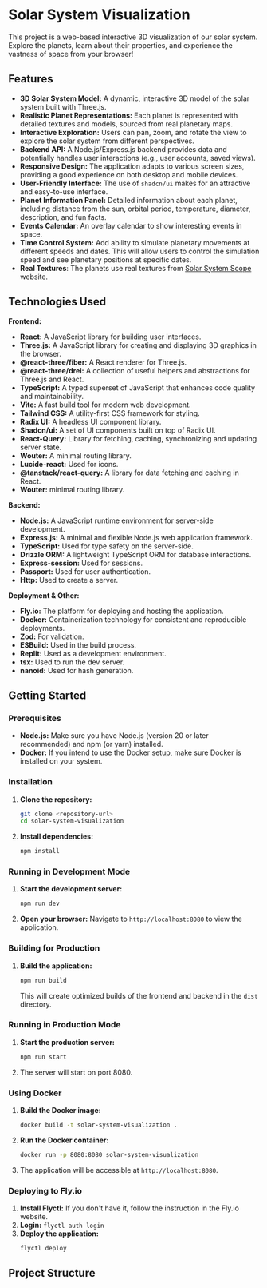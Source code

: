# Solar System Visualization

This project is a web-based interactive 3D visualization of our solar system. Explore the planets, learn about their properties, and experience the vastness of space from your browser!

## Features

*   **3D Solar System Model:** A dynamic, interactive 3D model of the solar system built with Three.js.
*   **Realistic Planet Representations:** Each planet is represented with detailed textures and models, sourced from real planetary maps.
*   **Interactive Exploration:** Users can pan, zoom, and rotate the view to explore the solar system from different perspectives.
*   **Backend API:** A Node.js/Express.js backend provides data and potentially handles user interactions (e.g., user accounts, saved views).
*   **Responsive Design:** The application adapts to various screen sizes, providing a good experience on both desktop and mobile devices.
*   **User-Friendly Interface:** The use of `shadcn/ui` makes for an attractive and easy-to-use interface.
*   **Planet Information Panel:**  Detailed information about each planet, including distance from the sun, orbital period, temperature, diameter, description, and fun facts.
*   **Events Calendar:** An overlay calendar to show interesting events in space.
*   **Time Control System:** Add ability to simulate planetary movements at different speeds and dates. This will allow users to control the simulation speed and see planetary positions at specific dates.
*   **Real Textures**: The planets use real textures from [Solar System Scope](https://www.solarsystemscope.com/textures/) website.

## Technologies Used

**Frontend:**

*   **React:** A JavaScript library for building user interfaces.
*   **Three.js:** A JavaScript library for creating and displaying 3D graphics in the browser.
*   **@react-three/fiber:** A React renderer for Three.js.
*   **@react-three/drei:** A collection of useful helpers and abstractions for Three.js and React.
*   **TypeScript:** A typed superset of JavaScript that enhances code quality and maintainability.
*   **Vite:** A fast build tool for modern web development.
*   **Tailwind CSS:** A utility-first CSS framework for styling.
*   **Radix UI:** A headless UI component library.
*   **Shadcn/ui:** A set of UI components built on top of Radix UI.
*   **React-Query:** Library for fetching, caching, synchronizing and updating server state.
*   **Wouter:** A minimal routing library.
*   **Lucide-react:** Used for icons.
*   **@tanstack/react-query:** A library for data fetching and caching in React.
* **Wouter:** minimal routing library.

**Backend:**

*   **Node.js:** A JavaScript runtime environment for server-side development.
*   **Express.js:** A minimal and flexible Node.js web application framework.
*   **TypeScript:** Used for type safety on the server-side.
*   **Drizzle ORM:** A lightweight TypeScript ORM for database interactions.
*   **Express-session:** Used for sessions.
*   **Passport:** Used for user authentication.
*   **Http:** Used to create a server.

**Deployment & Other:**

*   **Fly.io:** The platform for deploying and hosting the application.
*   **Docker:** Containerization technology for consistent and reproducible deployments.
*   **Zod:** For validation.
*   **ESBuild:** Used in the build process.
*   **Replit:** Used as a development environment.
*   **tsx:** Used to run the dev server.
* **nanoid:** Used for hash generation.

## Getting Started

### Prerequisites

*   **Node.js:** Make sure you have Node.js (version 20 or later recommended) and npm (or yarn) installed.
*   **Docker:** If you intend to use the Docker setup, make sure Docker is installed on your system.

### Installation

1.  **Clone the repository:**
    ```bash
    git clone <repository-url>
    cd solar-system-visualization
    ```
2.  **Install dependencies:**
    ```bash
    npm install
    ```

### Running in Development Mode

1.  **Start the development server:**
    ```bash
    npm run dev
    ```
2.  **Open your browser:** Navigate to `http://localhost:8080` to view the application.

### Building for Production

1.  **Build the application:**
    ```bash
    npm run build
    ```
    This will create optimized builds of the frontend and backend in the `dist` directory.

### Running in Production Mode

1.  **Start the production server:**
    ```bash
    npm run start
    ```
2.  The server will start on port 8080.

### Using Docker

1.  **Build the Docker image:**
    ```bash
    docker build -t solar-system-visualization .
    ```
2.  **Run the Docker container:**
    ```bash
    docker run -p 8080:8080 solar-system-visualization
    ```
3.  The application will be accessible at `http://localhost:8080`.

### Deploying to Fly.io

1.  **Install Flyctl:** If you don't have it, follow the instruction in the Fly.io website.
2.  **Login:** `flyctl auth login`
3.  **Deploy the application:**
    ```bash
    flyctl deploy
    ```

## Project Structure